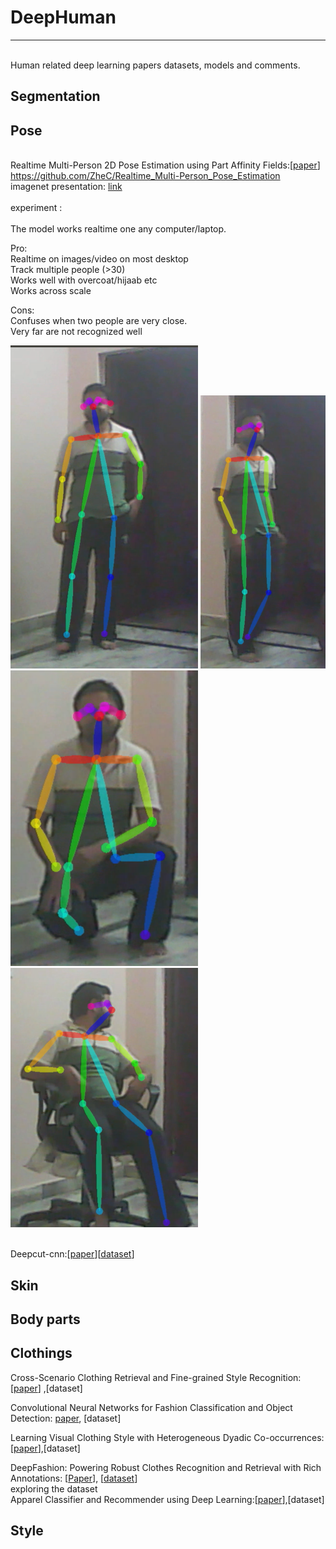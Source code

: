 # DeepHuman
------------
<br>Human related deep learning papers datasets, models and comments.<br />

## Segmentation


## Pose
<br>Realtime Multi-Person 2D Pose Estimation using Part Affinity Fields:[[paper](https://arxiv.org/pdf/1611.08050.pdf)]<br/>
https://github.com/ZheC/Realtime_Multi-Person_Pose_Estimation  
imagenet presentation: [link](http://image-net.org/challenges/talks/2016/Multi-person%20pose%20estimation-CMU.pdf)  
<br>experiment :<br/>
<br>The model works realtime one any computer/laptop.<br/>

Pro:  
Realtime on images/video on most desktop  
Track multiple people (>30)  
Works well with overcoat/hijaab etc  
Works across scale  

Cons:  
Confuses when two people are very close.  
Very far are not recognized well  

![alt tag1](https://github.com/nishathussain/DeepHuman/blob/master/pose/11.png )
![alt tag1](https://github.com/nishathussain/DeepHuman/blob/master/pose/22.png )
![alt tag1](https://github.com/nishathussain/DeepHuman/blob/master/pose/33.png )
![alt tag1](https://github.com/nishathussain/DeepHuman/blob/master/pose/44.png )


<br>Deepcut-cnn:[[paper]()][[dataset]()]<br/>

## Skin

## Body parts

## Clothings
Cross-Scenario Clothing Retrieval and Fine-grained Style Recognition: [[paper](http://vision.unipv.it/CV/materiale2016-17/2nd%20Choice/0132.pdf)] ,[dataset]

Convolutional Neural Networks for Fashion Classification and Object Detection: [paper](https://pdfs.semanticscholar.org/68ec/d5468644a0cdcffea0915e839667c500d4f5.pdf), [dataset] 

Learning Visual Clothing Style with Heterogeneous Dyadic Co-occurrences:[[paper](https://cseweb.ucsd.edu/~jmcauley/pdfs/iccv15.pdf)],[dataset]

DeepFashion: Powering Robust Clothes Recognition and Retrieval with Rich Annotations: [[Paper](http://www.cv-foundation.org/openaccess/content_cvpr_2016/papers/Liu_DeepFashion_Powering_Robust_CVPR_2016_paper.pdf)], [[dataset](http://mmlab.ie.cuhk.edu.hk/projects/DeepFashion.html)]  
exploring the dataset  
Apparel Classifier and Recommender using Deep Learning:[[paper](https://pdfs.semanticscholar.org/68ec/d5468644a0cdcffea0915e839667c500d4f5.pdf)],[dataset]
## Style


